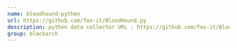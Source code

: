 ```yaml
---
name: bloodhound-python
url: https://github.com/fox-it/BloodHound.py
description: python data collector URL : https://github.com/fox-it/BloodHound.py Groups : blackarch blackarch-recon blackarch-windows
group: blackarch
---
```

